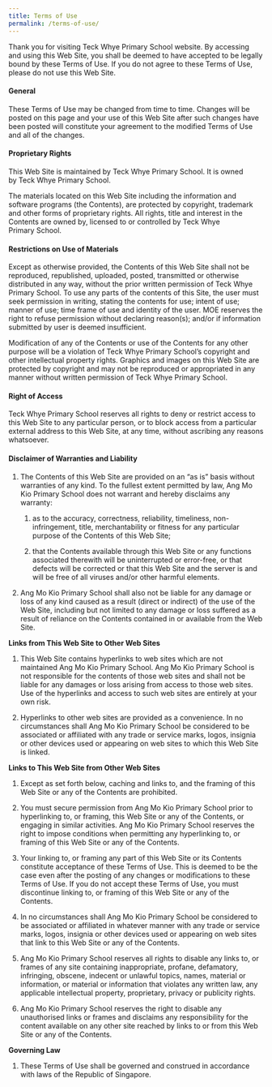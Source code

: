 ```yaml
---
title: Terms of Use
permalink: /terms-of-use/
---
```

Thank you for visiting Teck Whye Primary School website. By accessing and using this Web Site, you shall be deemed to have accepted to be legally bound by these Terms of Use. If you do not agree to these Terms of Use, please do not use this Web Site.

#### **General**
These Terms of Use may be changed from time to time. Changes will be posted on this page and your use of this Web Site after such changes have been posted will constitute your agreement to the modified Terms of Use and all of the changes. 
#### **Proprietary Rights**
This Web Site is maintained by Teck Whye Primary School. It is owned by Teck Whye Primary School. 
    
The materials located on this Web Site including the information and software programs (the Contents), are protected by copyright, trademark and other forms of proprietary rights. All rights, title and interest in the Contents are owned by, licensed to or controlled by Teck Whye Primary School. 
    

#### **Restrictions on Use of Materials** 

Except as otherwise provided, the Contents of this Web Site shall not be reproduced, republished, uploaded, posted, transmitted or otherwise distributed in any way, without the prior written permission of Teck Whye Primary School. To use any parts of the contents of this Site, the user must seek permission in writing, stating the contents for use; intent of use; manner of use; time frame of use and identity of the user. MOE reserves the right to refuse permission without declaring reason(s); and/or if information submitted by user is deemed insufficient. 
    
Modification of any of the Contents or use of the Contents for any other purpose will be a violation of Teck Whye Primary School’s copyright and other intellectual property rights. Graphics and images on this Web Site are protected by copyright and may not be reproduced or appropriated in any manner without written permission of Teck Whye Primary School. 
    

#### **Right of Access** 

Teck Whye Primary School reserves all rights to deny or restrict access to this Web Site to any particular person, or to block access from a particular external address to this Web Site, at any time, without ascribing any reasons whatsoever.

#### **Disclaimer of Warranties and Liability** 

1.  The Contents of this Web Site are provided on an “as is” basis without warranties of any kind. To the fullest extent permitted by law, Ang Mo Kio Primary School does not warrant and hereby disclaims any warranty: 
    
    1.  as to the accuracy, correctness, reliability, timeliness, non-infringement, title, merchantability or fitness for any particular purpose of the Contents of this Web Site; 
        
    2.  that the Contents available through this Web Site or any functions associated therewith will be uninterrupted or error-free, or that defects will be corrected or that this Web Site and the server is and will be free of all viruses and/or other harmful elements. 
        
2.  Ang Mo Kio Primary School shall also not be liable for any damage or loss of any kind caused as a result (direct or indirect) of the use of the Web Site, including but not limited to any damage or loss suffered as a result of reliance on the Contents contained in or available from the Web Site.
    

**Links from This Web Site to Other Web Sites** 

1.  This Web Site contains hyperlinks to web sites which are not maintained Ang Mo Kio Primary School. Ang Mo Kio Primary School is not responsible for the contents of those web sites and shall not be liable for any damages or loss arising from access to those web sites. Use of the hyperlinks and access to such web sites are entirely at your own risk. 
    
2.  Hyperlinks to other web sites are provided as a convenience. In no circumstances shall Ang Mo Kio Primary School be considered to be associated or affiliated with any trade or service marks, logos, insignia or other devices used or appearing on web sites to which this Web Site is linked.
    

**Links to This Web Site from Other Web Sites** 

1.  Except as set forth below, caching and links to, and the framing of this Web Site or any of the Contents are prohibited. 
    
2.  You must secure permission from Ang Mo Kio Primary School prior to hyperlinking to, or framing, this Web Site or any of the Contents, or engaging in similar activities. Ang Mo Kio Primary School reserves the right to impose conditions when permitting any hyperlinking to, or framing of this Web Site or any of the Contents. 
    
3.  Your linking to, or framing any part of this Web Site or its Contents constitute acceptance of these Terms of Use. This is deemed to be the case even after the posting of any changes or modifications to these Terms of Use. If you do not accept these Terms of Use, you must discontinue linking to, or framing of this Web Site or any of the Contents. 
    
4.  In no circumstances shall Ang Mo Kio Primary School be considered to be associated or affiliated in whatever manner with any trade or service marks, logos, insignia or other devices used or appearing on web sites that link to this Web Site or any of the Contents. 
    
5.  Ang Mo Kio Primary School reserves all rights to disable any links to, or frames of any site containing inappropriate, profane, defamatory, infringing, obscene, indecent or unlawful topics, names, material or information, or material or information that violates any written law, any applicable intellectual property, proprietary, privacy or publicity rights. 
    
6.  Ang Mo Kio Primary School reserves the right to disable any unauthorised links or frames and disclaims any responsibility for the content available on any other site reached by links to or from this Web Site or any of the Contents.
    

**Governing Law** 

1.  These Terms of Use shall be governed and construed in accordance with laws of the Republic of Singapore.